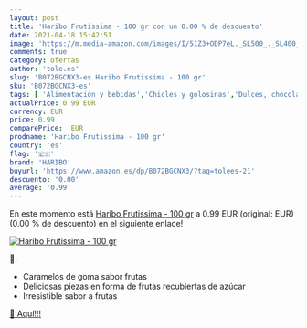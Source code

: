 ```yaml
---
layout: post
title: 'Haribo Frutissima - 100 gr con un 0.00 % de descuento'
date: 2021-04-18 15:42:51
image: 'https://m.media-amazon.com/images/I/51Z3+ODP7eL._SL500_._SL400_.jpg'
comments: true
category: ofertas
author: 'tole.es'
slug: 'B072BGCNX3-es Haribo Frutissima - 100 gr'
sku: 'B072BGCNX3-es'
tags: [ 'Alimentación y bebidas','Chicles y golosinas','Dulces, chocolates y chicles','Golosinas','haribo', ]
actualPrice: 0.99 EUR
currency: EUR
price: 0.99
comparePrice:  EUR
prodname: 'Haribo Frutissima - 100 gr'
country: 'es'
flag: '🇪🇸'
brand: 'HARIBO'
buyurl: 'https://www.amazon.es/dp/B072BGCNX3/?tag=tolees-21'
descuento: '0.00'
average: '0.99'
---
```


En este momento está [Haribo Frutissima - 100 gr](https://www.amazon.es/dp/B072BGCNX3/?tag=tolees-21) a 0.99 EUR (original:  EUR) (0.00 %  de descuento) en el siguiente enlace!

[![Haribo Frutissima - 100 gr](https://m.media-amazon.com/images/I/51Z3+ODP7eL._SL500_._SL400_.jpg)](https://www.amazon.es/dp/B072BGCNX3/?tag=tolees-21)

🔎:

- Caramelos de goma sabor frutas
- Deliciosas piezas en forma de frutas recubiertas de azúcar
- Irresistible sabor a frutas

[🛒 Aquí!!!](https://www.amazon.es/dp/B072BGCNX3/?tag=tolees-21)
